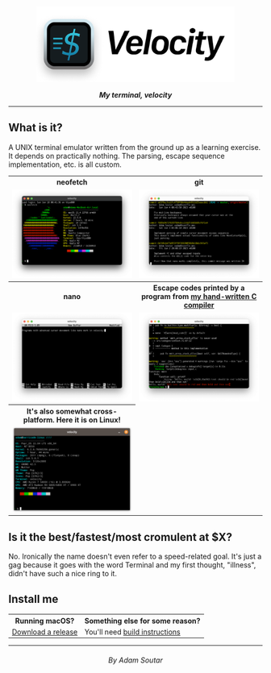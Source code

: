 <p align=center>
<img src="./assets/banner.png" height=150 />

<p align=center>
<b><i>My terminal, velocity</b></i>

---

## What is it?

A UNIX terminal emulator written from the ground up as a
learning exercise. It depends on practically nothing. The
parsing, escape sequence implementation, etc. is all custom.

<table>
<tr>
  <th width="50%">neofetch</th><th>git</th>
</tr>
<tr>
<td>
  <img src="./assets/screenshots/v-m2-neofetch.png">
</td>
<td>
  <img src="./assets/screenshots/v-git.png">
</td>
</tr>
<tr>
  <th>nano</th>
  <th>Escape codes printed by a program from <a href="https://github.com/adamsoutar/ass">my hand-written C compiler<a/></th>
</tr>
<tr>
<td>
  <img src="./assets/screenshots/v-nano.png">
</td>
<td>
  <img src="./assets/screenshots/v-ass.png">
</td>
</tr>
<tr>
  <th>It's also somewhat cross-platform. Here it is on Linux!</th>
</tr>
<td>
  <img src="./assets/screenshots/v-linux.png">
</td>
</table>

## Is it the best/fastest/most cromulent at $X?

No. Ironically the name doesn't even refer to a speed-related
goal. It's just a gag because it goes with the word Terminal
and my first thought, "illness", didn't have such a nice ring
to it.

## Install me

<table>
<tr>
<th>Running macOS?</th>
<th>Something else for some reason?</th>
</tr>
<tr>
<td><a href="https://github.com/adamsoutar/velocity/releases">
  Download a release
</a></td>
<td>You'll need <a href="./build-instructions.md">
  build instructions
</a></td>
</tr>
</table>

---

<h6 align=center>By Adam Soutar

